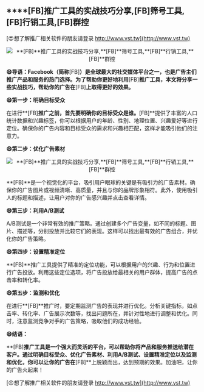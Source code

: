 ## ****[FB]**推广工具的实战技巧分享,**[FB]**筛号工具,**[FB]**行销工具,**[FB]**群控**

[😍想了解推广相关软件的朋友请登录 http://www.vst.tw](http://www.vst.tw)

 <center><img src="https://vst.tw/MP4/tuiguang/png/2.png" alt="**[FB]**推广工具的实战技巧分享,**[FB]**筛号工具,**[FB]**行销工具,**[FB]**群控"></center>

**😄导语：Facebook（简称**[FB]**）是全球最大的社交媒体平台之一，也是广告主们推广产品和服务的热门选择。为了帮助你更好地利用**[FB]**推广工具，本文将分享一些实战技巧，帮助你的广告在**[FB]**上取得更好的效果。**

**😄第一步：明确目标受众**

在进行**[FB]**推广之前，首先要明确你的目标受众是谁。**[FB]**提供了丰富的人口统计数据和兴趣标签，你可以根据用户的年龄、性别、地理位置、兴趣爱好等进行定位。确保你的广告内容和目标受众的需求和兴趣相匹配，这样才能吸引他们的注意力。

**😄第二步：优化广告素材**

 <center><img src="https://vst.tw/MP4/tuiguang/png/7.png" alt="**[FB]**推广工具的实战技巧分享,**[FB]**筛号工具,**[FB]**行销工具,**[FB]**群控"></center>

**[FB]**是一个视觉化的平台，吸引用户眼球的关键是有吸引力的广告素材。确保你的广告图片或视频清晰、高质量，并且与你的品牌形象相符。此外，使用吸引人的标题和描述，让用户对你的广告感兴趣并点击查看详情。

**😄第三步：利用A/B测试**

A/B测试是一个非常有效的推广策略。通过创建多个广告变量，如不同的标题、图片、描述等，分别投放并比较它们的表现。这样可以找出最有效的广告组合，并优化你的广告策略。

**😄第四步：设置精准定位**

**[FB]**推广工具提供了精准的定位功能，可以根据用户的兴趣、行为和位置进行广告投放。利用这些定位选项，将广告投放给最相关的用户群体，提高广告的点击率和转化率。

**😄第五步：监测和优化**

在进行**[FB]**推广时，要定期监测广告的表现并进行优化。分析关键指标，如点击率、转化率、广告展示次数等，找出问题所在，并针对性地进行调整和优化。同时，注意监测竞争对手的广告策略，吸取他们的成功经验。

**😄结语：**

**[FB]**推广工具是一个强大而灵活的平台，可以帮助你将产品和服务推送给潜在客户。通过明确目标受众、优化广告素材、利用A/B测试、设置精准定位以及监测和优化，你可以让你的广告在**[FB]**上脱颖而出，达到预期的效果。加油吧，让你的广告火起来！

[😍想了解推广相关软件的朋友请登录 http://www.vst.tw](http://www.vst.tw)



